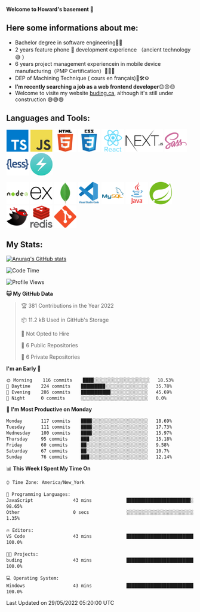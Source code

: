 **Welcome to Howard's basement  👋**
<!--
**howardding2000/howardding2000** is a ✨ _special_ ✨ repository because its `README.md` (this file) appears on your GitHub profile.

Here are some ideas to get you started: -->

**Here some informations about me:**  
---
- Bachelor degree in software engineering:man_student:
- 2 years feature phone :iphone: development experience （ancient technology :sweat_smile:	）
- 6 years project management experiencein in mobile device manufacturing（PMP Certification）:briefcase::necktie::pencil:
- DEP of Machining Technique ( cours en français):toolbox::hammer_and_wrench::gear:
- __I’m recently searching a job as a web frontend developer__:heart_eyes::heart_eyes::heart_eyes:
- Welcome to visite my website <a href="https://www.buding.ca">buding.ca</a>, although it's still under construction :sweat_smile::sweat_smile::sweat_smile:
<!-- __I’m currently coding with Reactjs, TypeScript, Nextjs, Chakra UI__ :computer::computer_mouse::muscle:-->
**Languages and Tools:**  
---

<a href="#"><img height="60" src="./assets/icons/typescript.svg" alt="TypeScript"></a>
<a href="#"><img height="60" src="./assets/icons/javascript.svg" alt="JavaScript"></a>
<a href="#"><img height="60" src="./assets/icons/html5.svg" alt="html5"></a>
<a href="#"><img height="60" src="./assets/icons/css3.svg" alt="CSS3"></a>
<a href="#"><img height="60" src="./assets/icons/react.svg" alt="React"></a>
<a href="#"><img height="60" src="./assets/icons/nextjs.svg" alt="Nextjs"></a>
<a href="#"><img height="60" src="./assets/icons/sass.svg" alt="SASS"></a>
<a href="#"><img height="60" src="./assets/icons/less.svg" alt="LESS"></a>
<a href="#"><img height="60" src="./assets/icons/logo-chakra-400x400.jpg" alt="Chakra UI"></a>
<!--<a href="#"><img height="60" src="./assets/icons/bootstrap.svg" alt="Bootstrap"></a>-->
<a href="#"><img height="60" src="./assets/icons/nodejs.svg" alt="nodejs"></a>
<a href="#"><img height="60" src="./assets/icons/express.svg" alt="express"></a>
<a href="#"><img height="60" src="./assets/icons/mongodb.svg" alt="mongodb"></a>
<a href="#"><img height="60" src="./assets/icons/vscode.svg" alt="vscode"></a>
<a href="#"><img height="60" src="./assets/icons/mysql.svg" alt="MySQL"></a>
<a href="#"><img height="60" src="./assets/icons/java.svg" alt="JAVA"></a>
<a href="#"><img height="60" src="./assets/icons/spring.svg" alt="SpringBoot 2"></a>
<a href="#"><img height="60" src="./assets/icons/mybatis.svg" alt="MyBatis"></a>
<a href="#"><img height="60" src="./assets/icons/redis.svg" alt="Redis"></a>
<a href="#"><img height="60" src="./assets/icons/git.svg" alt="git"></a>
<!--<a href="#"><img height="60" src="./assets/icons/docker.svg" alt="docker"></a>-->
<!--<a href="#"><img height="60" src="./assets/icons/bash.svg" alt="bash"></a>-->
<!--<a href="#"><img height="60" src="./assets/icons/linux.svg" alt="Linux"></a>-->


**My Stats:**  
---
[![Anurag's GitHub stats](https://github-readme-stats.vercel.app/api?username=howardding2000&show_icons=true&theme=default)](#)

<!--START_SECTION:waka-->
![Code Time](http://img.shields.io/badge/Code%20Time-0%20secs-blue)

![Profile Views](http://img.shields.io/badge/Profile%20Views-9-blue)

**🐱 My GitHub Data** 

> 🏆 381 Contributions in the Year 2022
 > 
> 📦 11.2 kB Used in GitHub's Storage 
 > 
> 🚫 Not Opted to Hire
 > 
> 📜 6 Public Repositories 
 > 
> 🔑 6 Private Repositories  
 > 
**I'm an Early 🐤** 

```text
🌞 Morning    116 commits    ████░░░░░░░░░░░░░░░░░░░░░   18.53% 
🌆 Daytime    224 commits    █████████░░░░░░░░░░░░░░░░   35.78% 
🌃 Evening    286 commits    ███████████░░░░░░░░░░░░░░   45.69% 
🌙 Night      0 commits      ░░░░░░░░░░░░░░░░░░░░░░░░░   0.0%

```
📅 **I'm Most Productive on Monday** 

```text
Monday       117 commits    ████░░░░░░░░░░░░░░░░░░░░░   18.69% 
Tuesday      111 commits    ████░░░░░░░░░░░░░░░░░░░░░   17.73% 
Wednesday    100 commits    ████░░░░░░░░░░░░░░░░░░░░░   15.97% 
Thursday     95 commits     ███░░░░░░░░░░░░░░░░░░░░░░   15.18% 
Friday       60 commits     ██░░░░░░░░░░░░░░░░░░░░░░░   9.58% 
Saturday     67 commits     ██░░░░░░░░░░░░░░░░░░░░░░░   10.7% 
Sunday       76 commits     ███░░░░░░░░░░░░░░░░░░░░░░   12.14%

```


📊 **This Week I Spent My Time On** 

```text
⌚︎ Time Zone: America/New_York

💬 Programming Languages: 
JavaScript               43 mins             ████████████████████████░   98.65% 
Other                    0 secs              ░░░░░░░░░░░░░░░░░░░░░░░░░   1.35%

🔥 Editors: 
VS Code                  43 mins             █████████████████████████   100.0%

🐱‍💻 Projects: 
buding                   43 mins             █████████████████████████   100.0%

💻 Operating System: 
Windows                  43 mins             █████████████████████████   100.0%

```


 Last Updated on 29/05/2022 05:20:00 UTC
<!--END_SECTION:waka-->

<!-- need to replace the icon sources

[![Top Langs](https://github-readme-stats.vercel.app/api/top-langs/?username=howardding2000&layout=compact)](#)

- 👯 I’m looking to collaborate on ...
- 🤔 I’m looking for help with ...
- 💬 Ask me about ...
- 📫 How to reach me: ...
- 😄 Pronouns: ...
- ⚡ Fun fact: ...
-->
